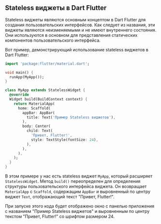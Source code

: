 ## Stateless виджеты в Dart Flutter

Stateless виджеты являются основным концептом в Dart Flutter для создания пользовательских интерфейсов. Как следует из названия, эти виджеты являются неизменяемыми и не имеют внутреннего состояния. Они используются в основном для представления статических компонентов пользовательского интерфейса.

Вот пример, демонстрирующий использование stateless виджетов в Dart Flutter:

```dart
import 'package:flutter/material.dart';

void main() {
  runApp(MyApp());
}

class MyApp extends StatelessWidget {
  @override
  Widget build(BuildContext context) {
    return MaterialApp(
      home: Scaffold(
        appBar: AppBar(
          title: Text('Пример Stateless виджетов'),
        ),
        body: Center(
          child: Text(
            'Привет, Flutter!',
            style: TextStyle(fontSize: 24),
          ),
        ),
      ),
    );
  }
}
```
В этом примере у нас есть stateless виджет `MyApp`, который расширяет `StatelessWidget`. Метод `build()` переопределен для определения структуры пользовательского интерфейса виджета. Он возвращает `MaterialApp` с `Scaffold`, содержащим `AppBar` и выровненный по центру виджет `Text`, отображающий текст "Привет, Flutter!".

При запуске этого кода будет отображено окно с панелью приложения с названием "Пример Stateless виджетов" и выровненным по центру текстом "Привет, Flutter!" со шрифтом размером 24.